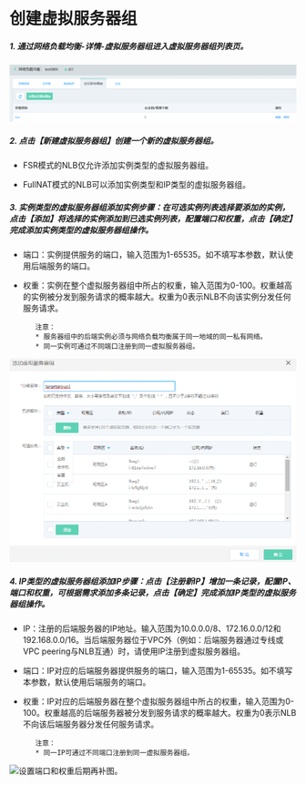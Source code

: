 # 创建虚拟服务器组

##### 1. 通过网络负载均衡-详情-虚拟服务器组进入虚拟服务器组列表页。

![虚拟服务器组列表页](../../../../image/Networking/NLB/NLB-034.png)

##### 2. 点击【新建虚拟服务器组】创建一个新的虚拟服务器组。

- FSR模式的NLB仅允许添加实例类型的虚拟服务器组。

- FullNAT模式的NLB可以添加实例类型和IP类型的虚拟服务器组。

##### 3. 实例类型的虚拟服务器组添加实例步骤：在可选实例列表选择要添加的实例，点击【添加】将选择的实例添加到已选实例列表，配置端口和权重，点击【确定】完成添加实例类型的虚拟服务器组操作。

- 端口：实例提供服务的端口，输入范围为1-65535。如不填写本参数，默认使用后端服务的端口。

- 权重：实例在整个虚拟服务器组中所占的权重，输入范围为0-100。权重越高的实例被分发到服务请求的概率越大。权重为0表示NLB不向该实例分发任何服务请求。

         注意：
         * 服务器组中的后端实例必须与网络负载均衡属于同一地域的同一私有网络。
         * 同一实例可通过不同端口注册到同一虚拟服务器组。

![设置端口和权重](../../../../image/Networking/NLB/NLB-035.png)

##### 4. IP类型的虚拟服务器组添加IP步骤：点击【注册新IP】增加一条记录，配置IP、端口和权重，可根据需求添加多条记录，点击【确定】完成添加IP类型的虚拟服务器组操作。

- IP：注册的后端服务器的IP地址。输入范围为10.0.0.0/8、172.16.0.0/12和192.168.0.0/16。当后端服务器位于VPC外（例如：后端服务器通过专线或VPC peering与NLB互通）时，请使用IP注册到虚拟服务器组。

- 端口：IP对应的后端服务器提供服务的端口，输入范围为1-65535。如不填写本参数，默认使用后端服务的端口。

- 权重：IP对应的后端服务器在整个虚拟服务器组中所占的权重，输入范围为0-100。权重越高的后端服务器被分发到服务请求的概率越大。权重为0表示NLB不向该后端服务器分发任何服务请求。

         注意：
         * 同一IP可通过不同端口注册到同一虚拟服务器组。

![设置端口和权重](../../../../image/Networking/NLB/NLB-XXX.png)后期再补图。


